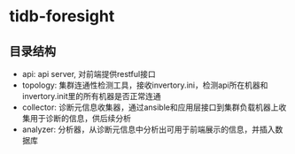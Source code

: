# tidb-foresight
## 目录结构
- api: api server, 对前端提供restful接口
- topology: 集群连通性检测工具，接收invertory.ini，检测api所在机器和invertory.init里的所有机器是否正常连通
- collector: 诊断元信息收集器，通过ansible和应用层接口到集群负载机器上收集用于诊断的信息，供后续分析
- analyzer: 分析器，从诊断元信息中分析出可用于前端展示的信息，并插入数据库
